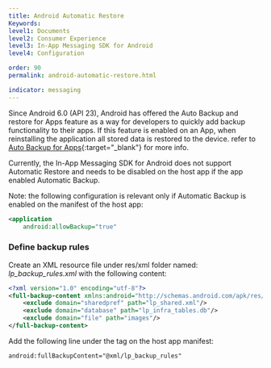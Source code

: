 ```yaml
---
title: Android Automatic Restore
Keywords:
level1: Documents
level2: Consumer Experience
level3: In-App Messaging SDK for Android
level4: Configuration

order: 90
permalink: android-automatic-restore.html

indicator: messaging
---
```


Since Android 6.0 (API 23), Android has offered the Auto Backup and restore for Apps feature as a way for developers to quickly add backup functionality to their apps. If this feature is enabled on an App, when reinstalling the application all stored data is restored to the device. refer to [Auto Backup for Apps](https://developer.android.com/guide/topics/data/autobackup.html){:target="_blank"} for more info.

Currently, the In-App Messaging SDK for Android does not support Automatic Restore and needs to be disabled on the host app if the app enabled Automatic Backup.

Note: the following configuration is relevant only if Automatic Backup is enabled on the manifest of the host app:

```xml
<application
    android:allowBackup="true"
```

### Define backup rules

Create an XML resource file under res/xml folder named: _lp_backup_rules.xml_ with the following content:

```xml
<?xml version="1.0" encoding="utf-8"?>
<full-backup-content xmlns:android="http://schemas.android.com/apk/res/android">
    <exclude domain="sharedpref" path="lp_shared.xml"/>
    <exclude domain="database" path="lp_infra_tables.db"/>
    <exclude domain="file" path="images"/>
</full-backup-content>
```

Add the following line under the <application> tag on the host app manifest:

```xml
android:fullBackupContent="@xml/lp_backup_rules"
```

